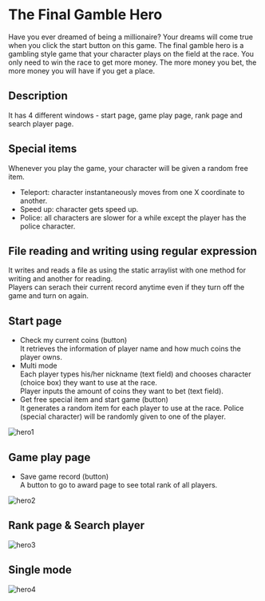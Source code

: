 # The Final Gamble Hero 
Have you ever dreamed of being a millionaire? Your dreams will come true when you click the start button on this game. The final gamble hero is a gambling style game that your character plays on the field at the race. You only need to win the race to get more money. The more money you bet, the more money you will have if you get a place. 

## Description 
It has 4 different windows - start page, game play page, rank page and search player page.

## Special items 
Whenever you play the game, your character will be given a random free item. </br>
* Teleport: character instantaneously moves from one X coordinate to another. </br>
* Speed up: character gets speed up. </br>
* Police: all characters are slower for a while except the player has the police character. 

## File reading and writing using regular expression
It writes and reads a file as using the static arraylist with one method for writing and another for reading. </br>
Players can serach their current record anytime even if they turn off the game and turn on again.

## Start page
* Check my current coins (button) </br>
It retrieves the information of player name and how much coins the player owns. </br>
* Multi mode </br>
Each player types his/her nickname (text field) and chooses character (choice box) they want to use at the race. </br>
Player inputs the amount of coins they want to bet (text field). </br>
* Get free special item and start game (button) </br>
It generates a random item for each player to use at the race. Police (special character) will be randomly given to one of the player. 

![hero1](https://user-images.githubusercontent.com/29807797/39850823-774d41ee-53e1-11e8-9502-79ad150937a7.gif)

## Game play page
* Save game record (button) </br>
A button to go to award page to see total rank of all players.

![hero2](https://user-images.githubusercontent.com/29807797/39851034-a86ab40e-53e2-11e8-9c01-ff70be9f4535.gif)

## Rank page & Search player

![hero3](https://user-images.githubusercontent.com/29807797/39852887-306470b6-53ed-11e8-9506-2da9f16762ed.gif)

## Single mode

![hero4](https://user-images.githubusercontent.com/29807797/39852907-47a38c62-53ed-11e8-8dfc-3246ffb4fb88.gif)
